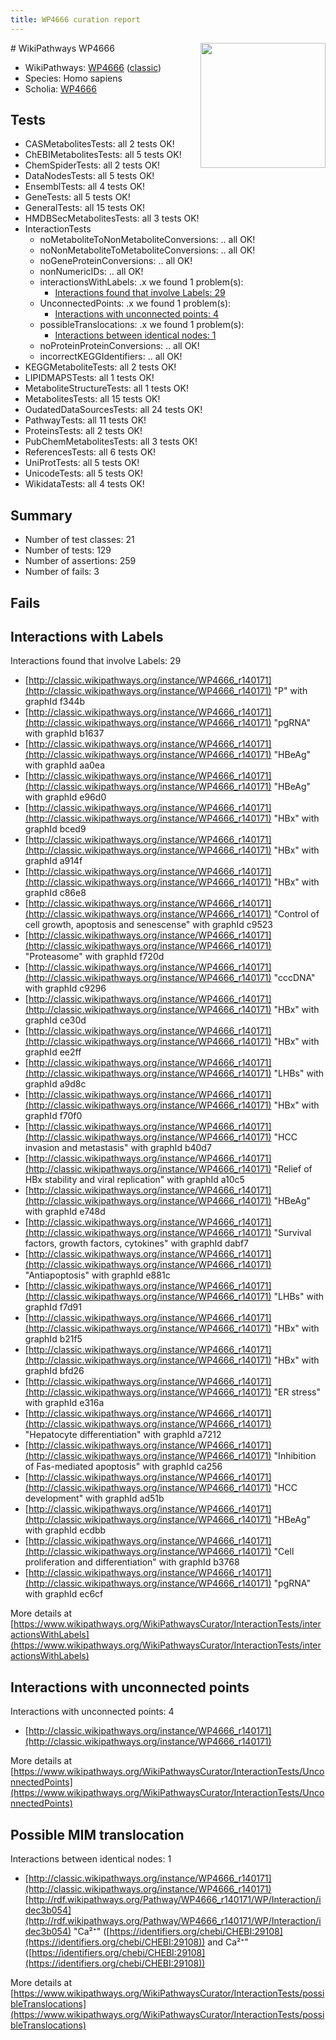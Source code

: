 ```yaml
---
title: WP4666 curation report
---
```


<img style="float: right; width: 200px" src="https://upload.wikimedia.org/wikipedia/commons/thumb/8/83/Wplogo_with_text_500.png/640px-Wplogo_with_text_500.png" />
# WikiPathways WP4666

* WikiPathways: [WP4666](https://wikipathways.org/pathways/WP4666) ([classic](https://classic.wikipathways.org/instance/WP4666))
* Species: Homo sapiens
* Scholia: [WP4666](https://scholia.toolforge.org/wikipathways/WP4666)
## Tests
* CASMetabolitesTests: all 2 tests OK!
* ChEBIMetabolitesTests: all 5 tests OK!
* ChemSpiderTests: all 2 tests OK!
* DataNodesTests: all 5 tests OK!
* EnsemblTests: all 4 tests OK!
* GeneTests: all 5 tests OK!
* GeneralTests: all 15 tests OK!
* HMDBSecMetabolitesTests: all 3 tests OK!
* InteractionTests
    * noMetaboliteToNonMetaboliteConversions: .. all OK!
    * noNonMetaboliteToMetaboliteConversions: .. all OK!
    * noGeneProteinConversions: .. all OK!
    * nonNumericIDs: .. all OK!
    * interactionsWithLabels: .x we found 1 problem(s):
        * [Interactions found that involve Labels: 29](#fe97a8e0)
    * UnconnectedPoints: .x we found 1 problem(s):
        * [Interactions with unconnected points: 4](#35a61adc)
    * possibleTranslocations: .x we found 1 problem(s):
        * [Interactions between identical nodes: 1](#1c118206)
    * noProteinProteinConversions: .. all OK!
    * incorrectKEGGIdentifiers: .. all OK!
* KEGGMetaboliteTests: all 2 tests OK!
* LIPIDMAPSTests: all 1 tests OK!
* MetaboliteStructureTests: all 1 tests OK!
* MetabolitesTests: all 15 tests OK!
* OudatedDataSourcesTests: all 24 tests OK!
* PathwayTests: all 11 tests OK!
* ProteinsTests: all 2 tests OK!
* PubChemMetabolitesTests: all 3 tests OK!
* ReferencesTests: all 6 tests OK!
* UniProtTests: all 5 tests OK!
* UnicodeTests: all 5 tests OK!
* WikidataTests: all 4 tests OK!


## Summary

* Number of test classes: 21
* Number of tests: 129
* Number of assertions: 259
* Number of fails: 3

## Fails

<a name="fe97a8e0" />

## Interactions with Labels

Interactions found that involve Labels: 29

* [http://classic.wikipathways.org/instance/WP4666_r140171](http://classic.wikipathways.org/instance/WP4666_r140171) "P" with graphId f344b
* [http://classic.wikipathways.org/instance/WP4666_r140171](http://classic.wikipathways.org/instance/WP4666_r140171) "pgRNA" with graphId b1637
* [http://classic.wikipathways.org/instance/WP4666_r140171](http://classic.wikipathways.org/instance/WP4666_r140171) "HBeAg" with graphId aa0ea
* [http://classic.wikipathways.org/instance/WP4666_r140171](http://classic.wikipathways.org/instance/WP4666_r140171) "HBeAg" with graphId e96d0
* [http://classic.wikipathways.org/instance/WP4666_r140171](http://classic.wikipathways.org/instance/WP4666_r140171) "HBx" with graphId bced9
* [http://classic.wikipathways.org/instance/WP4666_r140171](http://classic.wikipathways.org/instance/WP4666_r140171) "HBx" with graphId a914f
* [http://classic.wikipathways.org/instance/WP4666_r140171](http://classic.wikipathways.org/instance/WP4666_r140171) "HBx" with graphId c86e8
* [http://classic.wikipathways.org/instance/WP4666_r140171](http://classic.wikipathways.org/instance/WP4666_r140171) "Control of cell growth,
apoptosis and senescense" with graphId c9523
* [http://classic.wikipathways.org/instance/WP4666_r140171](http://classic.wikipathways.org/instance/WP4666_r140171) "Proteasome" with graphId f720d
* [http://classic.wikipathways.org/instance/WP4666_r140171](http://classic.wikipathways.org/instance/WP4666_r140171) "cccDNA" with graphId c9296
* [http://classic.wikipathways.org/instance/WP4666_r140171](http://classic.wikipathways.org/instance/WP4666_r140171) "HBx" with graphId ce30d
* [http://classic.wikipathways.org/instance/WP4666_r140171](http://classic.wikipathways.org/instance/WP4666_r140171) "HBx" with graphId ee2ff
* [http://classic.wikipathways.org/instance/WP4666_r140171](http://classic.wikipathways.org/instance/WP4666_r140171) "LHBs" with graphId a9d8c
* [http://classic.wikipathways.org/instance/WP4666_r140171](http://classic.wikipathways.org/instance/WP4666_r140171) "HBx" with graphId f70f0
* [http://classic.wikipathways.org/instance/WP4666_r140171](http://classic.wikipathways.org/instance/WP4666_r140171) "HCC invasion and metastasis" with graphId b40d7
* [http://classic.wikipathways.org/instance/WP4666_r140171](http://classic.wikipathways.org/instance/WP4666_r140171) "Relief of HBx stability
and viral replication" with graphId a10c5
* [http://classic.wikipathways.org/instance/WP4666_r140171](http://classic.wikipathways.org/instance/WP4666_r140171) "HBeAg" with graphId e748d
* [http://classic.wikipathways.org/instance/WP4666_r140171](http://classic.wikipathways.org/instance/WP4666_r140171) "Survival factors,
growth factors,
cytokines" with graphId dabf7
* [http://classic.wikipathways.org/instance/WP4666_r140171](http://classic.wikipathways.org/instance/WP4666_r140171) "Antiapoptosis" with graphId e881c
* [http://classic.wikipathways.org/instance/WP4666_r140171](http://classic.wikipathways.org/instance/WP4666_r140171) "LHBs" with graphId f7d91
* [http://classic.wikipathways.org/instance/WP4666_r140171](http://classic.wikipathways.org/instance/WP4666_r140171) "HBx" with graphId b21f5
* [http://classic.wikipathways.org/instance/WP4666_r140171](http://classic.wikipathways.org/instance/WP4666_r140171) "HBx" with graphId bfd26
* [http://classic.wikipathways.org/instance/WP4666_r140171](http://classic.wikipathways.org/instance/WP4666_r140171) "ER stress" with graphId e316a
* [http://classic.wikipathways.org/instance/WP4666_r140171](http://classic.wikipathways.org/instance/WP4666_r140171) "Hepatocyte differentiation" with graphId a7212
* [http://classic.wikipathways.org/instance/WP4666_r140171](http://classic.wikipathways.org/instance/WP4666_r140171) "Inhibition of 
Fas-mediated apoptosis" with graphId ca256
* [http://classic.wikipathways.org/instance/WP4666_r140171](http://classic.wikipathways.org/instance/WP4666_r140171) "HCC development" with graphId ad51b
* [http://classic.wikipathways.org/instance/WP4666_r140171](http://classic.wikipathways.org/instance/WP4666_r140171) "HBeAg" with graphId ecdbb
* [http://classic.wikipathways.org/instance/WP4666_r140171](http://classic.wikipathways.org/instance/WP4666_r140171) "Cell proliferation
and differentiation" with graphId b3768
* [http://classic.wikipathways.org/instance/WP4666_r140171](http://classic.wikipathways.org/instance/WP4666_r140171) "pgRNA" with graphId ec6cf


More details at [https://www.wikipathways.org/WikiPathwaysCurator/InteractionTests/interactionsWithLabels](https://www.wikipathways.org/WikiPathwaysCurator/InteractionTests/interactionsWithLabels)

<a name="35a61adc" />

## Interactions with unconnected points

Interactions with unconnected points: 4

* [http://classic.wikipathways.org/instance/WP4666_r140171](http://classic.wikipathways.org/instance/WP4666_r140171)


More details at [https://www.wikipathways.org/WikiPathwaysCurator/InteractionTests/UnconnectedPoints](https://www.wikipathways.org/WikiPathwaysCurator/InteractionTests/UnconnectedPoints)

<a name="1c118206" />

## Possible MIM translocation

Interactions between identical nodes: 1

* [http://classic.wikipathways.org/instance/WP4666_r140171](http://classic.wikipathways.org/instance/WP4666_r140171) [http://rdf.wikipathways.org/Pathway/WP4666_r140171/WP/Interaction/idec3b054](http://rdf.wikipathways.org/Pathway/WP4666_r140171/WP/Interaction/idec3b054) "Ca²⁺" ([https://identifiers.org/chebi/CHEBI:29108](https://identifiers.org/chebi/CHEBI:29108)) and 
Ca²⁺" ([https://identifiers.org/chebi/CHEBI:29108](https://identifiers.org/chebi/CHEBI:29108))


More details at [https://www.wikipathways.org/WikiPathwaysCurator/InteractionTests/possibleTranslocations](https://www.wikipathways.org/WikiPathwaysCurator/InteractionTests/possibleTranslocations)

